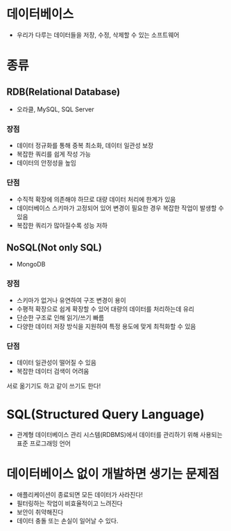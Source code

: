 # 데이터베이스
- 우리가 다루는 데이터들을 저장, 수정, 삭제할 수 있는 소프트웨어

# 종류

## RDB(Relational Database)

- 오라클, MySQL, SQL Server

### 장점

- 데이터 정규화를 통해 중복 최소화, 데이터 일관성 보장
- 복잡한 쿼리를 쉽게 작성 가능
- 데이터의 안정성을 높임

### 단점

- 수직적 확장에 의존해야 하므로 대량 데이터 처리에 한계가 있음
- 데이터베이스 스키마가 고정되어 있어 변경이 필요한 경우 복잡한 작업이 발생할 수 있음
- 복잡한 쿼리가 많아질수록 성능 저하

## NoSQL(Not only SQL)

- MongoDB

### 장점

- 스키마가 없거나 유연하여 구조 변경이 용이
- 수평적 확장으로 쉽게 확장할 수 있어 대량의 데이터를 처리하는데 유리
- 단순한 구조로 인해 읽기/쓰기 빠름
- 다양한 데이터 저장 방식을 지원하여 특정 용도에 맞게 최적화할 수 있음

### 단점

- 데이터 일관성이 떨어질 수 있음
- 복잡한 데이터 검색이 어려움

서로 옮기기도 하고 같이 쓰기도 한다!

# SQL(Structured Query Language)

- 관계형 데이터베이스 관리 시스템(RDBMS)에서 데이터를 관리하기 위해 사용되는 표준 프로그래밍 언어

# 데이터베이스 없이 개발하면 생기는 문제점

- 애플리케이션이 종료되면 모든 데이터가 사라진다!
- 필터링하는 작업이 비효율적이고 느려진다
- 보안이 취약해진다
- 데이터 충돌 또는 손실이 일어날 수 있다.
